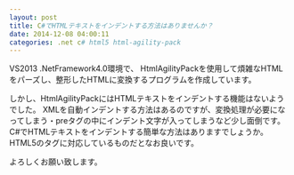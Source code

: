 ```yaml
---
layout: post
title: C#でHTMLテキストをインデントする方法はありませんか？
date: 2014-12-08 04:00:11
categories: .net c# html5 html-agility-pack
---
```

<!-- {% raw %} -->
<p>VS2013 .NetFramework4.0環境で、 HtmlAgilityPackを使用して煩雑なHTMLをパーズし、整形したHTMLに変換するプログラムを作成しています。</p>

<p>しかし、HtmlAgilityPackにはHTMLテキストをインデントする機能はないようでした。
XMLを自動インデントする方法はあるのですが、変換処理が必要になってしまう・preタグの中にインデント文字が入ってしまうなど少し面倒です。
C#でHTMLテキストをインデントする簡単な方法はありますでしょうか。HTML5のタグに対応しているものだとなお良いです。</p>

<p>よろしくお願い致します。</p>
<!-- {% endraw %} -->
